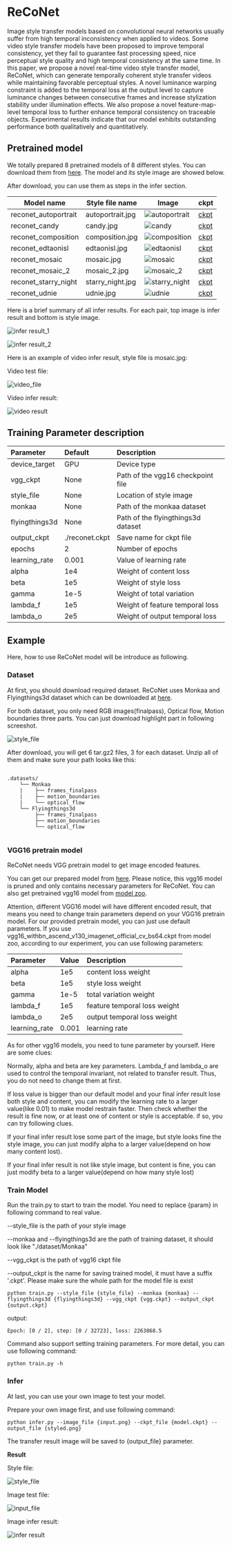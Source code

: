 # ReCoNet

Image style transfer models based on convolutional neural networks usually suffer from high temporal inconsistency when applied to videos. Some video style transfer models have been proposed to improve temporal consistency, yet they fail to guarantee fast processing speed, nice perceptual style quality and high temporal consistency at the same time. In this paper, we propose a novel real-time video style transfer model, ReCoNet, which can generate temporally coherent style transfer videos while maintaining favorable perceptual styles. A novel luminance warping constraint is added to the temporal loss at the output level to capture luminance changes between consecutive frames and increase stylization stability under illumination effects. We also propose a novel feature-map-level temporal loss to further enhance temporal consistency on traceable objects. Experimental results indicate that our model exhibits outstanding performance both qualitatively and quantitatively.

## Pretrained model

We totally prepared 8 pretrained models of 8 different styles. You can download them from [here](https://download.mindspore.cn/vision/reconet/). The model and its style image are showed below.  

After download, you can use them as steps in the infer section.

| Model name           | Style file name  | Image                                | ckpt                                                                                        |
|----------------------|------------------|--------------------------------------|---------------------------------------------------------------------------------------------|
| reconet_autoportrait | autoportrait.jpg | ![autoportrait](./images/autoportrait.jpg) | [ckpt](https://download.mindspore.cn/vision/reconet/autoportrait/reconet_autoportrait.ckpt) |
| reconet_candy        | candy.jpg        | ![candy](./images/candy.jpg)         | [ckpt](https://download.mindspore.cn/vision/reconet/candy/reconet_candy.ckpt)               |
| reconet_composition  | composition.jpg  | ![composition](./images/composition.jpg) | [ckpt](https://download.mindspore.cn/vision/reconet/composition/reconet_composition.ckpt)   |
| reconet_edtaonisl    | edtaonisl.jpg    | ![edtaonisl](./images/edtaonisl.jpg) | [ckpt](https://download.mindspore.cn/vision/reconet/edtaonisl/reconet_edtaonisl.ckpt)       |
| reconet_mosaic       | mosaic.jpg       | ![mosaic](./images/mosaic_100.jpg)   | [ckpt](https://download.mindspore.cn/vision/reconet/mosaic/reconet_mosaic.ckpt)             |
| reconet_mosaic_2     | mosaic_2.jpg     | ![mosaic_2](./images/mosaic_2.jpg)   | [ckpt](https://download.mindspore.cn/vision/reconet/mosaic_2/reconet_mosaic_2.ckpt)         |
| reconet_starry_night | starry_night.jpg | ![starry_night](./images/starry_night.jpg) | [ckpt](https://download.mindspore.cn/vision/reconet/starry_night/reconet_starry_night.ckpt) |
| reconet_udnie        | udnie.jpg        | ![udnie](./images/udnie.jpg)         | [ckpt](https://download.mindspore.cn/vision/reconet/udnie/reconet_udnie.ckpt)               |

Here is a brief summary of all infer results. For each pair, top image is infer result and bottom is style image.

![infer result_1](./images/infer_result_1.png)

![infer result_2](./images/infer_result_2.png)

Here is an example of video infer result, style file is mosaic.jpg:

Video test file:

![video_file](./images/deer.gif)

Video infer result:

![video result](./images/deer_candy.gif)

## Training Parameter description

| Parameter      | Default        | Description                                      |
|:---------------|:---------------|:-------------------------------------------------|
| device_target  | GPU            | Device type                                      |
| vgg_ckpt       | None           | Path of the vgg16 checkpoint file                |
| style_file     | None           | Location of style image                          |
| monkaa         | None           | Path of the monkaa dataset                       |
| flyingthings3d | None           | Path of the flyingthings3d dataset               |
| output_ckpt    | ./reconet.ckpt | Save name for ckpt file                          |
| epochs         | 2              | Number of epochs                                 |
| learning_rate  | 0.001          | Value of learning rate                           |
| alpha          | 1e4            | Weight of content loss                           |
| beta           | 1e5            | Weight of style loss                             |
| gamma          | 1e-5           | Weight of total variation                        |
| lambda_f       | 1e5            | Weight of feature temporal loss                  |
| lambda_o       | 2e5            | Weight of output temporal loss                   |

## Example

Here, how to use ReCoNet model will be introduce as following.

### Dataset

At first, you should download required dataset. ReCoNet uses Monkaa and Flyingthings3d dataset which can be downloaded at [here](https://lmb.informatik.uni-freiburg.de/resources/datasets/SceneFlowDatasets.en.html).

For both dataset, you only need RGB images(finalpass), Optical flow, Motion boundaries three parts. You can just download highlight part in following screeshot.

![style_file](./images/dataset.png)

After download, you will get 6 tar.gz2 files, 3 for each dataset. Unzip all of them and make sure your path looks like this:

```text

.datasets/
    └── Monkaa
    |    ├── frames_finalpass
    |    ├── motion_boundaries
    |    └── optical_flow
    └── Flyingthings3d
         ├── frames_finalpass
         ├── motion_boundaries
         └── optical_flow


```

### VGG16 pretrain model

ReCoNet needs VGG pretrain model to get image encoded features.

You can get our prepared model from [here](https://download.mindspore.cn/vision/reconet/vgg16_for_reconet.ckpt). Please notice, this vgg16 model is pruned and only contains necessary parameters for ReCoNet. You can also get pretrained vgg16 model from [model zoo](https://download.mindspore.cn/model_zoo/master/).

Attention, different VGG16 model will have different encoded result, that means you need to change train parameters depend on your VGG16 pretrain model. For our provided pretrain model, you can just use  default parameters. If you use vgg16_withbn_ascend_v130_imagenet_official_cv_bs64.ckpt from model zoo, according to our experiment, you can use following parameters:

| Parameter     | Value | Description                  |
|:--------------|:------|:-----------------------------|
| alpha         | 1e5   | content loss weight          |
| beta          | 1e5   | style loss weight            |
| gamma         | 1e-5  | total variation weight       |
| lambda_f      | 1e5   | feature temporal loss weight |
| lambda_o      | 2e5   | output temporal loss weight  |
| learning_rate | 0.001 | learning rate                |

As for other vgg16 models, you need to tune parameter by yourself. Here are some clues:

Normally, alpha and beta are key parameters. Lambda_f and lambda_o are used to control the temporal invariant, not related to transfer result. Thus, you do not need to change them at first.

If loss value is bigger than our default model and your final infer result lose both style and content, you can modify the learning rate to a larger value(like 0.01) to make model restrain faster. Then check whether the result is fine now, or at least one of content or style is acceptable. if so, you can try following clues.

If your final infer result lose some part of the image, but style looks fine the style image, you can just modify alpha to a larger value(depend on how many content lost).

If your final infer result is not like style image, but content is fine, you can just modify beta to a larger value(depend on how many style lost)

### Train Model

Run the train.py to start to train the model. You need to replace {param} in following command to real value.

--style_file is the path of your style image  

--monkaa and --flyingthings3d are the path of training dataset, it should look like "./dataset/Monkaa"  

--vgg_ckpt is the path of vgg16 ckpt file  

--output_ckpt is the name for saving trained model, it must have a suffix '.ckpt'. Please make sure the whole path for the model file is exist

```shell
python train.py --style_file {style_file} --monkaa {monkaa} --flyingthings3d {flyingthings3d} --vgg_ckpt {vgg.ckpt} --output_ckpt {output.ckpt}
```

output:

```shell
Epoch: [0 / 2], step: [0 / 32723], loss: 2263868.5
```

Command also support setting training parameters. For more detail, you can use following command:

```shell
python train.py -h
```

### Infer

At last, you can use your own image to test your model.

Prepare your own image first, and use following command:

```shell
python infer.py --image_file {input.png} --ckpt_file {model.ckpt} --output_file {styled.png}
```

The transfer result image will be saved to {output_file} parameter.

**Result**

Style file:

![style_file](./images/mosaic.jpg)

Image test file:

![input_file](./images/Lenna.jpg)

Image infer result:

![infer result](./images/lenna_mosaic.png)

